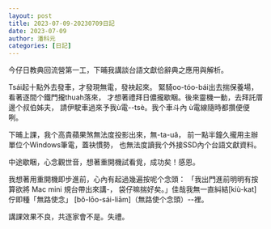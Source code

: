 ```yaml
---
layout: post
title: 2023-07-09-20230709日記
date: 2023-07-09
author: 潘科元
categories: [日記]
---
```

今仔日教典回流營第一工，下晡我講談台語文獻佮辭典之應用與解析。

Tsái起十點外去發車，才發現無電，發袂起來。
緊騎oo-tóo-bái出去揣保養場，看著逐間个鐵門攏thuah落來，
才想著禮拜日儂攏歇睏。後來靈機一動，去拜託厝邊个叔伯姊夫，
請伊駛車過來予我ù電\-\-tsè。我个車斗內 ù電線隨時都攢便便咧。

下晡上課，我个高貴蘋果煞無法度投影出來，無-ta-uâ，
前一點半鐘久攏用主辦單位个Windows筆電，蓋袂慣勢，
也無法度讀我个外接SSD內个台語文獻資料。

中途歇睏，心念觀世音，想著重開機試看覓，成功矣！感恩。

我想著用重開機即步進前，心內有起過幾遍按呢个念頭：
「我出門進前明明有按算欲將 Mac mini 規台帶出來講-，
袋仔嘛揣好矣。」佳哉我無一直糾結\[kiù-kat\]佇即種「無路使念」
\[bô-lōo-sái-liām\]（無路使个念頭）\-\-裡。

講課效果不良，共逐家會不是。失禮。
